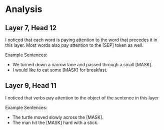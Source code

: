 # Analysis

## Layer 7, Head 12

I noticed that each word is paying attention to the word that precedes it in this layer. Most words also pay attention to the [SEP] token as well.

Example Sentences:
- We turned down a narrow lane and passed through a small [MASK].
- I would like to eat some [MASK] for breakfast.

## Layer 9, Head 11

I noticed that verbs pay attention to the object of the sentence in this layer 

Example Sentences:
- The turtle moved slowly across the [MASK].
- The man hit the [MASK] hard with a stick.


